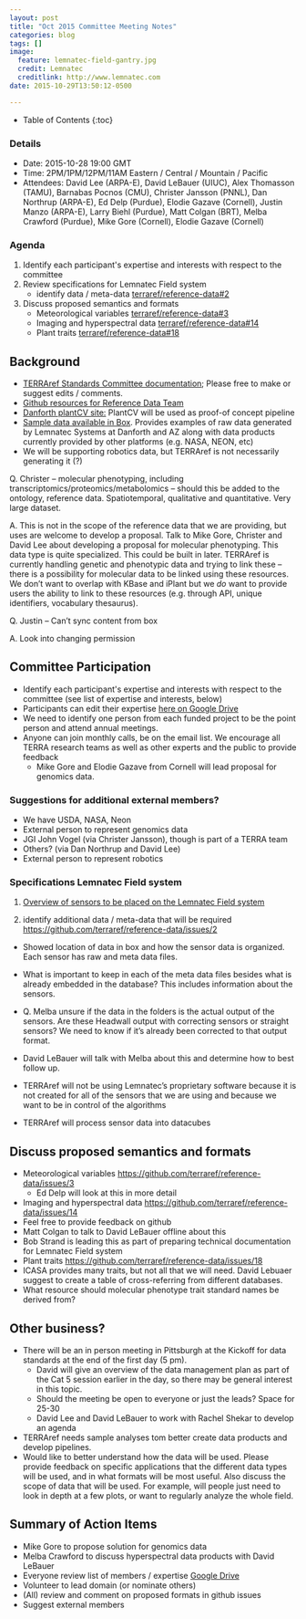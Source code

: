 ```yaml
---
layout: post
title: "Oct 2015 Committee Meeting Notes"
categories: blog
tags: []
image: 
  feature: lemnatec-field-gantry.jpg
  credit: Lemnatec
  creditlink: http://www.lemnatec.com
date: 2015-10-29T13:50:12-0500

---
```



* Table of Contents
{:toc}

### Details

* Date: 2015-10-28 19:00 GMT
* Time: 2PM/1PM/12PM/11AM Eastern / Central / Mountain / Pacific
* Attendees: David Lee (ARPA-E), David LeBauer (UIUC), Alex Thomasson (TAMU), Barnabas Pocnos (CMU), Christer Jansson (PNNL), Dan Northrup (ARPA-E), Ed Delp (Purdue), Elodie Gazave (Cornell), Justin Manzo (ARPA-E), Larry Biehl (Purdue), Matt Colgan (BRT), Melba Crawford (Purdue), Mike Gore (Cornell), Elodie Gazave (Cornell)
 
### Agenda

1. Identify each participant's expertise and interests with respect to the committee
2. Review specifications for Lemnatec Field system
   * identify data / meta-data [terraref/reference-data#2](https://github.com/terraref/reference-data/issues/2)
3. Discuss proposed semantics and formats  
    * Meteorological variables [terraref/reference-data#3](https://github.com/terraref/reference-data/issues/3)
    * Imaging and hyperspectral data [terraref/reference-data#14](https://github.com/terraref/reference-data/issues/14)
    * Plant traits [terraref/reference-data#18](https://github.com/terraref/reference-data/issues/18)
    
    
## Background

  * [TERRAref Standards Committee documentation](https://dlebauer.gitbooks.io/terraref-documentation/content/data_standards_committee.html); Please free to make or suggest edits / comments.
  * [Github resources for Reference Data Team](https://github.com/terraref/reference-data)
  * [Danforth plantCV site:](http://plantcv.danforthcenter.org/) PlantCV will be used as proof-of concept pipeline 
  * [Sample data available in Box](https://uofi.box.com/terraref-sample-data). Provides examples of raw data generated by Lemnatec Systems at Danforth and AZ along with data products currently provided by other platforms (e.g. NASA, NEON, etc)
* We will be supporting robotics data, but TERRAref is not necessarily generating it (?)

Q. Christer – molecular phenotyping, including transcriptomics/proteomics/metabolomics – should this be added to the ontology, reference data.  Spatiotemporal, qualitative and quantitative.  Very large dataset.

A. This is not in the scope of the reference data that we are providing, but uses are welcome to develop a proposal.  Talk to Mike Gore, Christer and David Lee about developing a proposal for molecular phenotyping.  This data type is quite specialized.  This could be built in later. TERRAref is currently handling genetic and phenotypic data and trying to link these – there is a possibility for molecular data to be linked using these resources. We don’t want to overlap with KBase and iPlant but we _do_ want to provide users the ability to link to these resources (e.g. through API, unique identifiers, vocabulary thesaurus).  

Q. Justin – Can’t sync content from box

A. Look into changing permission

## Committee Participation

* Identify each participant's expertise and interests with respect to the committee (see list of expertise and interests, below)
 * Participants can edit their expertise [here on Google Drive](https://docs.google.com/spreadsheets/d/14Z-Y2MmVy94X561VJdecBSu577VQ4H6G65gh8p_pkD4/edit?usp=sharing)
  * We need to identify one person from each funded project to be the point person and attend annual meetings.
* Anyone can join monthly calls, be on the email list. We encourage all TERRA research teams as well as other experts and the public to provide feedback  
    * Mike Gore and Elodie Gazave from Cornell will lead proposal for genomics data.

### Suggestions for additional external members?

* We have USDA, NASA, Neon
* External person to represent genomics data
* JGI John Vogel (via Christer Jansson), though is part of a TERRA team
* Others? (via Dan Northrup and David Lee)
* External person to represent robotics

### Specifications Lemnatec Field system


1. [Overview of sensors to be placed on the Lemnatec Field system](/articles/2015-10-26-lemnatec-scanalyzer-field-sensors/)


2.	identify additional data / meta-data that will be required  https://github.com/terraref/reference-data/issues/2
  * Showed location of data in box and how the sensor data is organized.  Each sensor has raw and meta data files.
  * What is important to keep in each of the meta data files besides what is already embedded in the database?  This includes information about the sensors.

* Q. Melba unsure if the data in the folders is the actual output of the sensors.  Are these Headwall output with correcting sensors or straight sensors?  We need to know if it’s already been corrected to that output format.
* David LeBauer will talk with Melba about this and determine how to best follow up.
* TERRAref will not be using Lemnatec’s proprietary software because it is not created for all of the sensors that we are using and because we want to be in control of the algorithms
* TERRAref will process sensor data into datacubes

## Discuss proposed semantics and formats

* Meteorological variables https://github.com/terraref/reference-data/issues/3
  * Ed Delp will look at this in more detail
* 	Imaging and hyperspectral data https://github.com/terraref/reference-data/issues/14
  * Feel free to provide feedback on github
  * Matt Colgan to talk to David LeBauer offline about this
  * Bob Strand is leading this as part of preparing technical documentation for Lemnatec Field system
*	Plant traits https://github.com/terraref/reference-data/issues/18
   * ICASA provides many traits, but not all that we will need.  David Lebuaer suggest to create a table of cross-referring from different databases.
   * What resource should molecular phenotype trait standard names be derived from?

## Other business?

* There will be an in person meeting in Pittsburgh at the Kickoff for data standards at the end of the first day (5 pm).
  * David will give an overview of the data management plan as part of the Cat 5 session earlier in the day, so there may be general interest in this topic.
  * Should the meeting be open to everyone or just the leads?  Space for 25-30
  * David Lee and David LeBauer to work with Rachel Shekar to develop an agenda
* TERRAref needs sample analyses tom better create data products and develop pipelines.
* Would like to better understand how the data will be used.  Please provide feedback on specific applications that the different data types will be used, and in what formats will be most useful.  Also discuss the scope of data that will be used.  For example, will people just need to look in depth at a few plots, or want to regularly analyze the whole field.

## Summary of Action Items

* Mike Gore to propose solution for genomics data
* Melba Crawford to discuss hyperspectral data products with David LeBauer
* Everyone review list of members / expertise [Google Drive](https://docs.google.com/spreadsheets/d/14Z-Y2MmVy94X561VJdecBSu577VQ4H6G65gh8p_pkD4/edit?usp=sharing)
* Volunteer to lead domain (or nominate others)
* (All) review and comment on proposed formats in github issues
* Suggest external members
